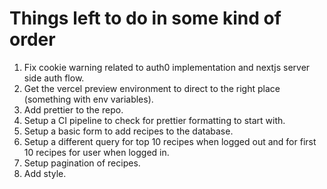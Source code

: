 # Things left to do in some kind of order

1. Fix cookie warning related to auth0 implementation and nextjs server side auth flow.
2. Get the vercel preview environment to direct to the right place (something with env variables).
3. Add prettier to the repo.
4. Setup a CI pipeline to check for prettier formatting to start with.
5. Setup a basic form to add recipes to the database.
6. Setup a different query for top 10 recipes when logged out and for first 10 recipes for user when logged in.
7. Setup pagination of recipes.
8. Add style.
